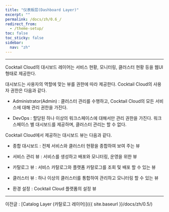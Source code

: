 ```yaml
---
title: "仪表板层(Dashboard Layer)"
excerpt: ""
permalink: /docs/zh/0.6_/
redirect_from:
  - /theme-setup/
toc: false
toc_sticky: false
sidebar:
  nav: "zh"
---
```


---
Cocktail Cloud의 대시보드 레이어는 서비스 현황, 모니터링, 클러스터 현황 등을 웹UI형태로 제공한다.

대시보드는 사용자의 역할에 맞는 뷰를 권한에 따라 제공한다. Cocktail Cloud의 사용자 권한은 다음과 같다.

* Administrator\(Admin\) : 클러스터 관리를 수행하고, Cocktail Cloud의 모든 서비스에 대해 관리 권한을 가진다.

* DevOps : 할당된 하나 이상의 워크스페이스에 대해서만 관리 권한을 가진다. 워크스페이스 별 대시보드를 제공하며, 클러스터 관리는 할 수 없다.

Cocktail Cloud에서 제공하는 대시보드 뷰는 다음과 같다.

* 종합 대시보드 : 전체 서비스와 클러스터 현황을 종합하여 보여 주는 뷰

* 서비스 관리 뷰 : 서비스를 생성하고 배포와 모니터링, 운영을 위한 뷰

* 카탈로그 뷰 : 서비스 카탈로그와 플랫폼 카탈로그를 조회 및 배포 할 수 있는 뷰

* 클러스터 뷰 : 하나 이상의 클러스터를 통합하여 관리하고 모니터링 할 수 있는 뷰

* 환경 설정 : Cocktail Cloud 플랫폼의 설정 뷰

---

이전글 : [Catalog Layer \(카탈로그 레이어\)]({{ site.baseurl }}/docs/zh/0.5/)
